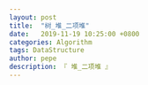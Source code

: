 ```yaml
---
layout: post
title:  "树_堆_二项堆"
date:   2019-11-19 10:25:00 +0800
categories: Algorithm
tags: DataStructure
author: pepe
description: 『 堆_二项堆 』
---
```






































